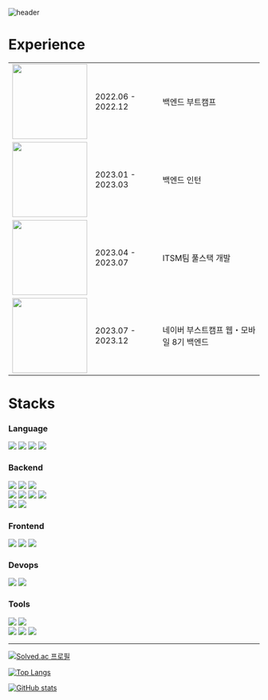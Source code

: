 ![header](https://capsule-render.vercel.app/api?type=waving&color=gradient&customColorList=2,3,4,12,19,21,22,24,30&height=150&section=header&text=KKG&fontAlignY=30&fontSize=55)

# Experience

<table>
  <tr>
    <td><image src="https://github.com/kkg5/kkg5/assets/97646802/7b298df9-7672-4e00-aa96-de37a4059025" width=150px></td>
    <td>2022.06 - 2022.12</td>
    <td>백엔드 부트캠프</td>
  </tr>
  <tr>
    <td><image src="https://github.com/kkg5/kkg5/assets/97646802/b26ec1bd-c79e-4cb7-8aa4-c36acc809c6d" width=150px></td>
    <td>2023.01 - 2023.03</td>
    <td>백엔드 인턴</td>
  </tr>
  <tr>
    <td><image src="https://github.com/kkg5/kkg5/assets/97646802/47a3baaf-cbd3-4b03-bba9-273120a793dd" width=150px></td>
    <td>2023.04 - 2023.07</td>
    <td>ITSM팀 풀스택 개발</td>
  </tr>
  <tr>
    <td><image src="https://github.com/kkg5/kkg5/assets/97646802/e30e4cf9-5265-46a2-b171-867643cd85d7" width=150px></td>
    <td>2023.07 - 2023.12</td>
    <td>네이버 부스트캠프 웹・모바일 8기 백엔드</td>
  </tr>
</table>

# Stacks
### Language
<img src="https://img.shields.io/badge/java-007396?style=for-the-badge&logo=java&logoColor=white"> <img src="https://img.shields.io/badge/javascript-F7DF1E?style=for-the-badge&logo=javascript&logoColor=black"> <img src="https://img.shields.io/badge/kotlin-7F52FF?style=for-the-badge&logo=kotlin&logoColor=white"> <img src="https://img.shields.io/badge/python-3776AB?style=for-the-badge&logo=python&logoColor=white">

### Backend
<img src="https://img.shields.io/badge/spring-6DB33F?style=for-the-badge&logo=spring&logoColor=white"> <img src="https://img.shields.io/badge/spring_boot-6DB33F?style=for-the-badge&logo=springboot&logoColor=white"> <img src="https://img.shields.io/badge/spring_security-6DB33F?style=for-the-badge&logo=springsecurity&logoColor=white">
<br>
<img src="https://img.shields.io/badge/spring_data_jpa-6DB33F?style=for-the-badge"> <img src="https://img.shields.io/badge/spring_rest_docs-6DB33F?style=for-the-badge"> <img src="https://img.shields.io/badge/querydsl-0089CF?style=for-the-badge"> <img src="https://img.shields.io/badge/mapstruct-E94E1B?style=for-the-badge">
<br>
<img src="https://img.shields.io/badge/mysql-4479A1?style=for-the-badge&logo=mysql&logoColor=white"> <img src="https://img.shields.io/badge/redis-DC382D?style=for-the-badge&logo=redis&logoColor=white">

### Frontend
<img src="https://img.shields.io/badge/html5-E34F26?style=for-the-badge&logo=html5&logoColor=white"> <img src="https://img.shields.io/badge/css-1572B6?style=for-the-badge&logo=css3&logoColor=white"> <img src="https://img.shields.io/badge/vue.js-4FC08D?style=for-the-badge&logo=vue.js&logoColor=white">

### Devops
<img src="https://img.shields.io/badge/linux-FCC624?style=for-the-badge&logo=linux&logoColor=black"> <img src="https://img.shields.io/badge/aws-232F3E?style=for-the-badge&logo=amazon-aws&logoColor=white">
  
### Tools
<img src="https://img.shields.io/badge/github-181717?style=for-the-badge&logo=github&logoColor=white"> <img src="https://img.shields.io/badge/git-F05032?style=for-the-badge&logo=git&logoColor=white">
<br>
<img src="https://img.shields.io/badge/IntelliJ_IDEA-000000?style=for-the-badge&logo=intellij-idea&logoColor=white"> <img src="https://img.shields.io/badge/visual_studio_code-007ACC?style=for-the-badge&logo=visual-studio-code&logoColor=white"> <img src="https://img.shields.io/badge/gradle-02303A?style=for-the-badge&logo=gradle&logoColor=white">
  
---

[![Solved.ac 프로필](http://mazassumnida.wtf/api/v2/generate_badge?boj=kkg0510)](https://solved.ac/profile/kkg0510)

[![Top Langs](https://github-readme-stats.vercel.app/api/top-langs/?username=kkg5&show_icons=true&icon_color=004386&layout=compact&theme=tokyonight)](#none)

[![GitHub stats](https://github-readme-stats.vercel.app/api?username=kkg5&show_icons=true&theme=tokyonight)](#none)

<!--
**kkg5/kkg5** is a ✨ _special_ ✨ repository because its `README.md` (this file) appears on your GitHub profile.

Here are some ideas to get you started:

- 🔭 I’m currently working on ...
- 🌱 I’m currently learning ...
- 👯 I’m looking to collaborate on ...
- 🤔 I’m looking for help with ...
- 💬 Ask me about ...
- 📫 How to reach me: ...
- 😄 Pronouns: ...
- ⚡ Fun fact: ...
-->

